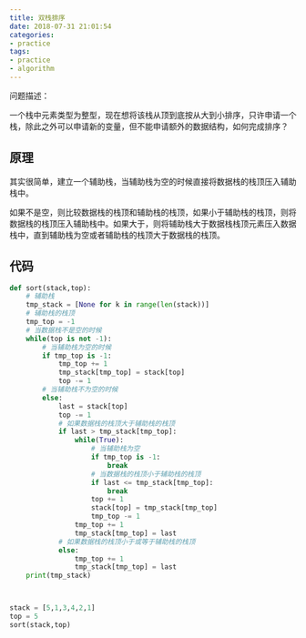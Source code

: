 ```yaml
---
title: 双栈排序
date: 2018-07-31 21:01:54
categories:
- practice
tags:
- practice
- algorithm
---
```

问题描述：

一个栈中元素类型为整型，现在想将该栈从顶到底按从大到小排序，只许申请一个栈，除此之外可以申请新的变量，但不能申请额外的数据结构，如何完成排序？

<!-- more -->

## 原理

其实很简单，建立一个辅助栈，当辅助栈为空的时候直接将数据栈的栈顶压入辅助栈中。

如果不是空，则比较数据栈的栈顶和辅助栈的栈顶，如果小于辅助栈的栈顶，则将数据栈的栈顶压入辅助栈中。如果大于，则将辅助栈大于数据栈栈顶元素压入数据栈中，直到辅助栈为空或者辅助栈的栈顶大于数据栈的栈顶。

## 代码

```python
def sort(stack,top):
	# 辅助栈
    tmp_stack = [None for k in range(len(stack))]
    # 辅助栈的栈顶
	tmp_top = -1
	# 当数据栈不是空的时候
    while(top is not -1):
		# 当辅助栈为空的时候
        if tmp_top is -1:
            tmp_top += 1
            tmp_stack[tmp_top] = stack[top]
            top -= 1
		# 当辅助栈不为空的时候
        else:
            last = stack[top]
            top -= 1
			# 如果数据栈的栈顶大于辅助栈的栈顶
            if last > tmp_stack[tmp_top]:
                while(True):
					# 当辅助栈为空
                    if tmp_top is -1:
                        break
					# 当数据栈的栈顶小于辅助栈的栈顶
                    if last <= tmp_stack[tmp_top]:
                        break
                    top += 1
                    stack[top] = tmp_stack[tmp_top]
                    tmp_top -= 1
                tmp_top += 1
                tmp_stack[tmp_top] = last
			# 如果数据栈的栈顶小于或等于辅助栈的栈顶
            else:
                tmp_top += 1
                tmp_stack[tmp_top] = last
    print(tmp_stack)



stack = [5,1,3,4,2,1]
top = 5
sort(stack,top)
```
